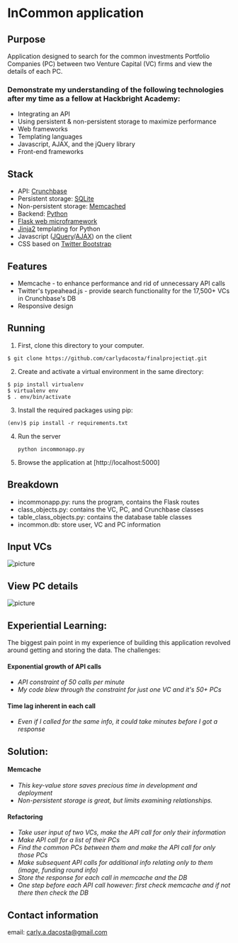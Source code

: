 # InCommon application

## Purpose

Application designed to search for the common investments Portfolio Companies (PC) between two Venture Capital (VC) firms and view the details of each PC.

### Demonstrate my understanding of the following technologies after my time as a fellow at Hackbright Academy:
* Integrating an API
* Using persistent & non-persistent storage to maximize performance
* Web frameworks
* Templating languages
* Javascript, AJAX, and the jQuery library
* Front-end frameworks

## Stack

* API: [Crunchbase](https://developer.crunchbase.com/)
* Persistent storage: [SQLite](http://www.sqlite.org/)
* Non-persistent storage: [Memcached](http://memcached.org/)
* Backend: [Python](https://www.python.org/)
* [Flask web microframework](http://flask.pocoo.org/)
* [Jinja2](http://jinja.pocoo.org/docs/dev/) templating for Python
* Javascript ([JQuery](http://jquery.com/)/[AJAX](http://api.jquery.com/category/ajax/)) on the client
* CSS based on [Twitter Bootstrap](http://twitter.github.com/bootstrap/)

## Features

* Memcache - to enhance performance and rid of unnecessary API calls
* Twitter's typeahead.js - provide search functionality for the 17,500+ VCs in Crunchbase's DB
* Responsive design

## Running

1) First, clone this directory to your computer.

<pre><code>$ git clone https://github.com/carlydacosta/finalprojectiqt.git</code></pre>

2) Create and activate a virtual environment in the same directory: 

<pre><code>$ pip install virtualenv
$ virtualenv env
$ . env/bin/activate 
</code></pre>

3) Install the required packages using pip:

<pre><code>(env)$ pip install -r requirements.txt
</code></pre>

4) Run the server
    ```
    python incommonapp.py
    ```
5) Browse the application at [http://localhost:5000]


## Breakdown
* incommonapp.py: runs the program, contains the Flask routes
* class_objects.py:  contains the VC, PC, and Crunchbase classes
* table_class_objects.py:  contains the database table classes
* incommon.db:  store user, VC and PC information

## Input VCs
![picture](https://github.com/carlydacosta/finalprojectiqt/blob/master/static/incommon1.png)

## View PC details
![picture](https://github.com/carlydacosta/finalprojectiqt/blob/master/static/incommon1.png)

## Experiential Learning:

The biggest pain point in my experience of building this application revolved around getting and storing the data.  The challenges:

#### Exponential growth of API calls
* *API constraint of 50 calls per minute*
* *My code blew through the constraint for just one VC and it's 50+ PCs*

#### Time lag inherent in each call
* *Even if I called for the same info, it could take minutes before I got a response*


## Solution:

#### Memcache
* *This key-value store saves precious time in development and deployment*
* *Non-persistent storage is great, but limits examining relationships.*

#### Refactoring
* *Take user input of two VCs, make the API call for only their information*
* *Make API call for a list of their PCs*
* *Find the common PCs between them and make the API call for only those PCs*
* *Make subsequent API calls for additional info relating only to them (image, funding round info)*
* *Store the response for each call in  memcache and the DB*
* *One step before each API call however: first check memcache and if not there then check the DB*

Contact information
---------------------------------
email: carly.a.dacosta@gmail.com
